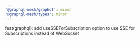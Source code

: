 ```yaml
---
'@graphql-mesh/graphql': minor
'@graphql-mesh/types': minor
---
```


feat(graphql): add useSSEForSubscription option to use SSE for Subscriptions instead of WebSocket
